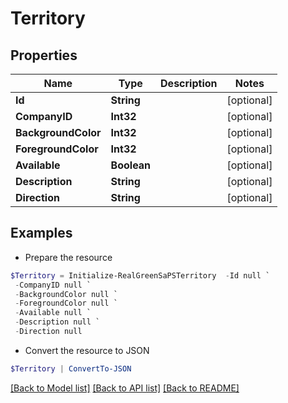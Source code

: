 # Territory
## Properties

Name | Type | Description | Notes
------------ | ------------- | ------------- | -------------
**Id** | **String** |  | [optional] 
**CompanyID** | **Int32** |  | [optional] 
**BackgroundColor** | **Int32** |  | [optional] 
**ForegroundColor** | **Int32** |  | [optional] 
**Available** | **Boolean** |  | [optional] 
**Description** | **String** |  | [optional] 
**Direction** | **String** |  | [optional] 

## Examples

- Prepare the resource
```powershell
$Territory = Initialize-RealGreenSaPSTerritory  -Id null `
 -CompanyID null `
 -BackgroundColor null `
 -ForegroundColor null `
 -Available null `
 -Description null `
 -Direction null
```

- Convert the resource to JSON
```powershell
$Territory | ConvertTo-JSON
```

[[Back to Model list]](../README.md#documentation-for-models) [[Back to API list]](../README.md#documentation-for-api-endpoints) [[Back to README]](../README.md)

